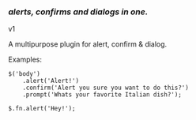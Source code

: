 ### *alerts, confirms and dialogs in* ***one.***

v1

A multipurpose plugin for alert, confirm & dialog.

Examples:

```
$('body')
    .alert('Alert!')
    .confirm('Alert you sure you want to do this?')
    .prompt('Whats your favorite Italian dish?');

$.fn.alert('Hey!');
```

